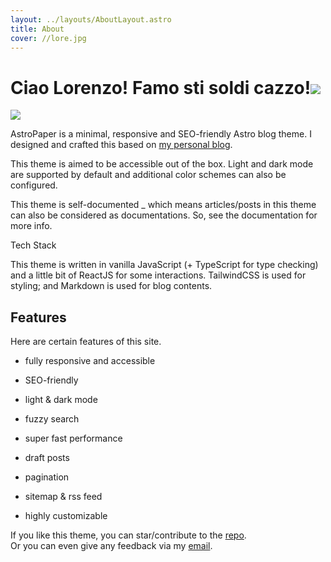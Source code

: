 ```yaml
---
layout: ../layouts/AboutLayout.astro
title: About
cover: //lore.jpg
---
```

# **Ciao Lorenzo! Famo sti soldi cazzo!**![](//astropaper-og.jpg)

![](//PNG_transparency_demonstration_1.png)

AstroPaper is a minimal, responsive and SEO-friendly Astro blog theme. I designed and crafted this based on [my personal blog](https://satnaing.dev/blog).

This theme is aimed to be accessible out of the box. Light and dark mode are supported by default and additional color schemes can also be configured.

This theme is self-documented \_ which means articles/posts in this theme can also be considered as documentations. So, see the documentation for more info.

Tech Stack

This theme is written in vanilla JavaScript (+ TypeScript for type checking) and a little bit of ReactJS for some interactions. TailwindCSS is used for styling; and Markdown is used for blog contents.

## Features

Here are certain features of this site.

*   fully responsive and accessible
    
*   SEO-friendly
    
*   light & dark mode
    
*   fuzzy search
    
*   super fast performance
    
*   draft posts
    
*   pagination
    
*   sitemap & rss feed
    
*   highly customizable
    

If you like this theme, you can star/contribute to the [repo](https://github.com/satnaing/astro-paper).  
Or you can even give any feedback via my [email](mailto:contact@satnaing.dev).